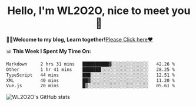 <h1 align = "center">Hello, I'm WL2O2O, nice to meet you 👋</h1>

🧑‍💻**Welcome to my blog, Learn together!**[Please Click here❤️](https://wl2o2o.github.io)

📊 **This Week I Spent My Time On:**
<!--START_SECTION:waka-->

```txt
Markdown     2 hrs 31 mins   ██████████▓░░░░░░░░░░░░░░   42.26 %
Other        1 hr 41 mins    ███████░░░░░░░░░░░░░░░░░░   28.25 %
TypeScript   44 mins         ███░░░░░░░░░░░░░░░░░░░░░░   12.51 %
XML          40 mins         ██▓░░░░░░░░░░░░░░░░░░░░░░   11.20 %
Vue.js       20 mins         █▒░░░░░░░░░░░░░░░░░░░░░░░   05.61 %
```

<!--END_SECTION:waka-->

![WL2O2O's GitHub stats](https://github-readme-stats.vercel.app/api?username=wl2o2o&show_icons=true)


<!--
**WL2O2O/WL2O2O** is a ✨ _special_ ✨ repository because its `README.md` (this file) appears on your GitHub profile.

Here are some ideas to get you started:

- 🔭 I’m currently working on ...
- 🌱 I’m currently learning ...
- 👯 I’m looking to collaborate on ...
- 🤔 I’m looking for help with ...
- 💬 Ask me about ...
- 📫 How to reach me: ...
- 😄 Pronouns: ...
- ⚡ Fun fact: ...
-->
